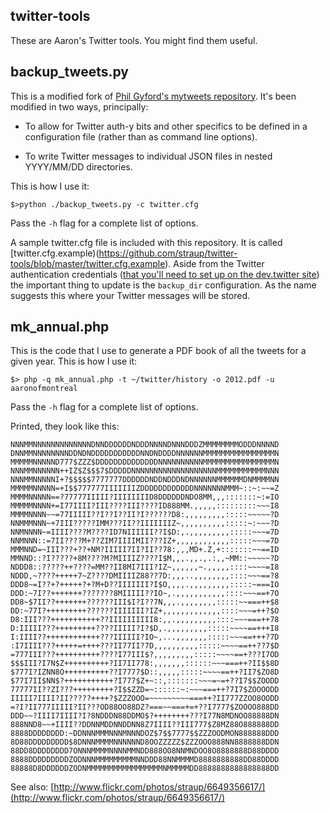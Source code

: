 twitter-tools
--

These are Aaron's Twitter tools. You might find them useful.

backup_tweets.py
--

This is a modified fork of
[Phil Gyford's mytweets repository](https://github.com/philgyford/mytweets). It's
been modified in two ways, principally:

* To allow for Twitter auth-y bits and other specifics to be defined in a
  configuration file (rather than as command line options).
  
* To write Twitter messages to individual JSON files in nested YYYY/MM/DD
  directories.

This is how I use it:

	$>python ./backup_tweets.py -c twitter.cfg

Pass the `-h` flag for a complete list of options.

A sample twitter.cfg file is included with this repository. It is called
[twitter.cfg.example)(https://github.com/straup/twitter-tools/blob/master/twitter.cfg.example). Aside from the Twitter authentication credentials ([that you'll need to set up on the dev.twitter site](https://dev.twitter.com/apps/new))
the important thing to update is the `backup_dir` configuration. As the name
suggests this where your Twitter messages will be stored.

mk_annual.php
--

This is the code that I use to generate a PDF book of all the tweets for a given
year. This is how I use it:

	$> php -q mk_annual.php -t ~/twitter/history -o 2012.pdf -u aaronofmontreal

Pass the `-h` flag for a complete list of options.

Printed, they look like this:

	NNNMMNNNNNNNNNNNNNDNNDDDDDDNDDDNNNNDNNNDDDZMMMMMMMMODDDNNNND
	DNNMMNNNNNNNNDDNDNDDDDDDDDDDDNNDNDDDDNNNNNNMMMMMMMMMMMMMMMMN
	MMMMMNNNNND777$ZZZ$DDDDDDDDDDDDDDNNNNNNNNNNMMMMMMMMMMMMMMMMN
	NNNMMNNNNNN++IZ$Z$$$7$DDDDDNNNNNNNNNNNNNNNNNNNMMMMMMMMMMMNNN
	NNNMMNNNNNI+?$$$$$7777777DDDDDDNDDNDDDNDNNNNNNMMMMMMDNMMMMNN
	MMMMMNNNNN=+I$$777777IIIIIIIZDDDDDDDDDDDDNNNNNNNMMM~::~:~~=Z
	MMMMNNNNN==?77777IIIII?IIIIIIIID8DDDDDDNDO8MM,,,:::::::~:=IO
	MMMMMNNNN+=I77IIII?III????III????ID888MM.,,,,,:::::::::~~~I8
	MMMMNNNN~~=77IIIII??I??I??II?I??????D8:,,,,,,,,,:::::~~~~~?D
	NNMMMNNN~+7III?????IMM???II??IIIIIIIZ~,,,,,,,,,,:::::~:~~~?D
	NNMNNNN~=IIII????M????ID7NIIIIII??I$D:,.,,,,,,,,,:::::~~~=7D
	NNMNNN::=7II????M+??ZIM7IIIIMII???IZ+,,,,,,,,,,,,:::::~~~=7D
	MMMNND=~III???+??+NM?IIIII7II?II??78:,,,MD+.Z,+:::::::~~==ID
	MMNND::?I?????+8M????M?MIIIIZ????I$M,,,.,,.,.:,,~MM::~~~~~?D
	NDDD8::?????++????=MM??II8MI7III?IZ~,,,,,,~.,,,,,::::~~~~=I8
	NDDD,~????+++++7~Z????DMIIIIZ88??7D:,,,..,,,,,,,,::::~~~==?8
	DDD8~=I??+?+++++?+?M+D??IIIIIII?I$O,,,,.,,,,,,,,,:::::~===IO
	DDD:~7I??+++++++???????8MIIIII??IO~,.,,,,,,,,,,,::::~~~==+7O
	DD8~$7II??+++++++??????III$I?I??7N,,,.,,,,,,,,:::::~~===++$8
	DD:~77I?+++++++++??????IIIIIII?IZ+,,,,,,,,,,,,,::::~~~=++?$O
	D8:III???+++++++++++??IIIIIIIIII8:,,.,,,,,,,,,::::~~~===++78
	D:IIIII???+++++++++????IIIII?I?$D,.,,,,,,,,,:::::~~~~==+++I8
	I:IIII??++++++++++++???IIIIII?IO~,...,,,,,,,:::::~~~==+++?7D
	:I7IIII???+++++=++++???II77II?7D,,,,,,,,,,:::::~~~~==++??7$D
	=777III???++++++++++????I77III$?,,,,,,,,,:::::~~~~==+???I7OD
	$$$III?I7N$Z++++++++++?II7II778:,,,,,,,::::::~~~===++?II$$8D
	$777I?IZNN8O++++++++++??I7777$D::,,,,,:::::~~~~==++?II7$ZO8D
	$77I7II$NN$?+++++++++++?I777$Z+~::,:::::::~~~=~=+??I7$$ZOODD
	77777II??ZI???+++++++++?I$$ZZD=~::::::~:~~~===++?7I7$ZOOOODD
	IIIII7IIII?II?????++++?$ZZZOOO=~~~~~~~~~===++?II777ZZOO8OODD
	=?I?II777IIIII?II???OD88OO88DZ?===~~===+=+??I7777$ZOOOO888DD
	DDD~~?IIII7IIII?I?8NDDDN88DDMO$?++++++++???I77N8MDNOO88888DN
	888NND8~~+IIII??DDNNMDDNNDDNN8Z7IIII??III777$Z8MZ88O888888DD
	8888DDDDDDDD:~DDNNNMMMNNNMNNNDOZ$7$$7777$$ZZZOODMON888888DDD
	8D88DDDDDDDDD$8DNNNMMMMNNNNNND8OOZZZZZ$ZZZOOO888NN8888888DDN
	88DD8DDDDDDDD7ONNNMMMMNNNNMMNDD888OO8NNMNDOO8O8888888D88DDDD
	8888DDDDDDDDDZODNNNMMMMMMMMMNNDDD88NNMMMMD8888888888DD88DDDD
	88888D8DDDDDDZODNMMMMMMMMMMMMMMMMMNMMMMMDD8888888888888888DD

See also: [http://www.flickr.com/photos/straup/6649356617/](http://www.flickr.com/photos/straup/6649356617/)
